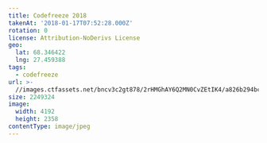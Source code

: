 ```yaml
---
title: Codefreeze 2018
takenAt: '2018-01-17T07:52:28.000Z'
rotation: 0
license: Attribution-NoDerivs License
geo:
  lat: 68.346422
  lng: 27.459388
tags:
  - codefreeze
url: >-
  //images.ctfassets.net/bncv3c2gt878/2rHMGhAY6Q2MN0CvZEtIK4/a826b294bce30fc7f172aefe94a6ccd5/codefreeze-2018_24931272077_o
size: 2249324
image:
  width: 4192
  height: 2358
contentType: image/jpeg
---
```


